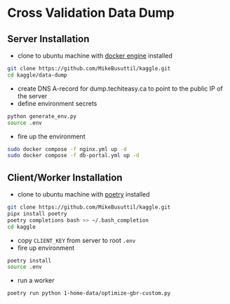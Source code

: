 # Cross Validation Data Dump

## Server Installation

- clone to ubuntu machine with [docker engine](https://docs.docker.com/engine/install/ubuntu/#install-using-the-repository) installed
```bash
git clone https://github.com/MikeBusuttil/kaggle.git
cd kaggle/data-dump
```
- create DNS A-record for dump.techiteasy.ca to point to the public IP of the server
- define environment secrets
```bash
python generate_env.py
source .env
```
- fire up the environment
```bash
sudo docker compose -f nginx.yml up -d
sudo docker compose -f db-portal.yml up -d
```

## Client/Worker Installation

- clone to ubuntu machine with [poetry](https://python-poetry.org/docs/#installation) installed
```bash
git clone https://github.com/MikeBusuttil/kaggle.git
pipx install poetry
poetry completions bash >> ~/.bash_completion
cd kaggle
```
- copy `CLIENT_KEY` from server to root `.env`
- fire up environment
```bash
poetry install
source .env
```
- run a worker
```bash
poetry run python 1-home-data/optimize-gbr-custom.py
```

